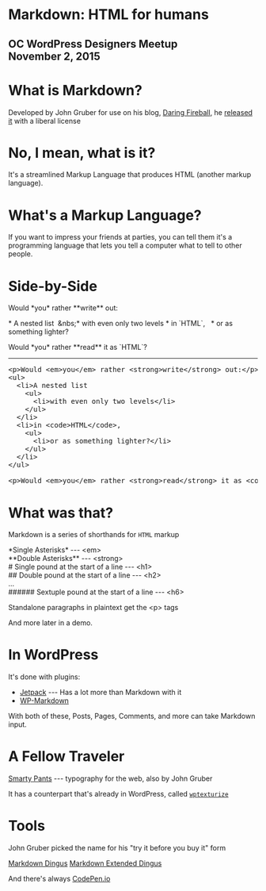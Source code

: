 # Markdown: HTML for humans

## OC WordPress Designers Meetup<br>November 2, 2015

# What is Markdown?

Developed by John Gruber for use on his blog, [Daring Fireball][], he [released
it](https://daringfireball.net/projects/markdown/) with a liberal license

[Daring Fireball]: http://daringfireball.com

# No, I mean, what is it?

It's a streamlined Markup Language that produces HTML (another markup language).

# What's a Markup Language?

If you want to impress your friends at parties, you can tell them it's
a programming language that lets you tell a computer what to tell to other
people.

# Side-by-Side

Would \*you\* rather \*\*write\*\* out:

\* A nested list
&nbsp;&nbs;\* with even only two levels
\* in \`HTML\`,
&nbsp;&nbsp;\* or as something lighter?

Would \*you\* rather \*\*read\*\* it as \`HTML\`?

* * *

<pre>
&lt;p&gt;Would &lt;em&gt;you&lt;/em&gt; rather &lt;strong&gt;write&lt;/strong&gt; out:&lt;/p&gt;
&lt;ul&gt;
  &lt;li&gt;A nested list
    &lt;ul&gt;
      &lt;li&gt;with even only two levels&lt;/li&gt;
    &lt;/ul&gt;
  &lt;/li&gt;
  &lt;li&gt;in &lt;code&gt;HTML&lt;/code&gt;,
    &lt;ul&gt;
      &lt;li&gt;or as something lighter?&lt;/li&gt;
    &lt;/ul&gt;
  &lt;/li&gt;
&lt;/ul&gt;

&lt;p&gt;Would &lt;em&gt;you&lt;/em&gt; rather &lt;strong&gt;read&lt;/strong&gt; it as &lt;code&gt;HTML&lt;/code&gt;? &lt;/p&gt;
</pre>

# What was that?

Markdown is a series of shorthands for `HTML` markup

\*Single Asterisks\* --- &lt;em&gt;<br>
\*\*Double Asterisks\*\* --- &lt;strong&gt;<br>
\# Single pound at the start of a line --- &lt;h1&gt;<br>
\#\# Double pound at the start of a line --- &lt;h2&gt;<br>
...<br>
\#\#\#\#\#\# Sextuple pound at the start of a line --- &lt;h6&gt;

Standalone paragraphs in plaintext get the &lt;p&gt; tags

And more later in a demo.

# In WordPress

It's done with plugins:

* [Jetpack](http://jetpack.me) --- Has a lot more than Markdown with it
* [WP-Markdown](https://wordpress.org/plugins/wp-markdown/)

With both of these, Posts, Pages, Comments, and more can take Markdown input.

# A Fellow Traveler

[Smarty Pants](http://daringfireball.net/projects/smartypants/) --- typography
for the web, also by John Gruber

It has a counterpart that's already in WordPress, called
[`wptexturize`](https://codex.wordpress.org/Function_Reference/wptexturize)

# Tools

John Gruber picked the name for his "try it before you buy it" form

[Markdown Dingus](http://daringfireball.net/projects/markdown/dingus)
[Markdown Extended Dingus](https://michelf.ca/projects/php-markdown/dingus/)

And there's always [CodePen.io](http://codepen.io)

